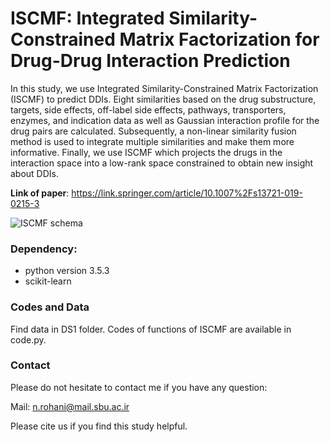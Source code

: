 # ISCMF: Integrated Similarity-Constrained Matrix Factorization for Drug-Drug Interaction Prediction

In this study, we use Integrated Similarity-Constrained Matrix Factorization (ISCMF) to predict DDIs. Eight similarities based on the drug substructure, targets, side effects, off-label side effects, pathways, transporters, enzymes, and indication data as well as Gaussian interaction profile for the drug pairs are calculated. Subsequently, a non-linear similarity fusion method is used to integrate multiple similarities and make them more informative. Finally, we use ISCMF which projects the drugs in the interaction space into a low-rank space constrained to obtain new insight about DDIs.

**Link of paper**: https://link.springer.com/article/10.1007%2Fs13721-019-0215-3

![ISCMF schema](https://github.com/nrohani/ISCMF/blob/master/abstract.jpg)


### Dependency:
- python version 3.5.3
- scikit-learn
### Codes and Data
Find data in DS1 folder.
Codes of functions of ISCMF are available in code.py.
### Contact
Please do not hesitate to contact me if you have any question: 

Mail: n.rohani@mail.sbu.ac.ir

Please cite us if you find this study helpful.

